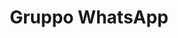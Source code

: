 ---
title: "Gruppo WhatsApp"
layout: "redirect"
redirect_url: "https://chat.whatsapp.com/J22Fk4rN88b6c3SllrBKTZ"
description: "Unisciti al nostro gruppo Whatsapp"
delay: 0
---